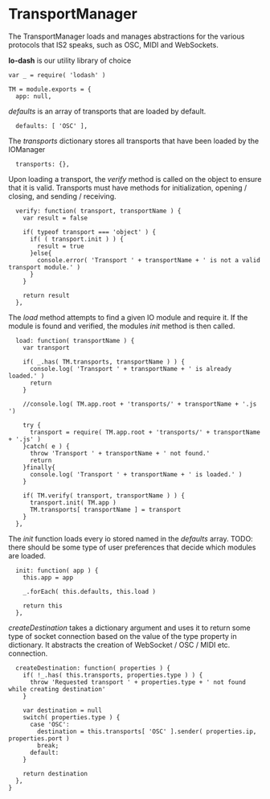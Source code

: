 TransportManager
================
The TransportManager loads and manages abstractions for the various protocols that IS2 speaks, such
as OSC, MIDI and WebSockets.

**lo-dash** is our utility library of choice

    var _ = require( 'lodash' )
		
    TM = module.exports = {
      app: null,

*defaults* is an array of transports that are loaded by default.

      defaults: [ 'OSC' ],

The *transports* dictionary stores all transports that have been loaded by the IOManager			

      transports: {},

Upon loading a transport, the *verify* method is called on the object to ensure that it is valid.
Transports must have methods for initialization, opening / closing, and sending / receiving.

      verify: function( transport, transportName ) {
        var result = false
        
        if( typeof transport === 'object' ) {
          if( ( transport.init ) ) {
            result = true
          }else{
            console.error( 'Transport ' + transportName + ' is not a valid transport module.' )
          }
        }
        
        return result
      },
      
The *load* method attempts to find a given IO module and require it. If the module is found and verified, the modules *init* method is then called.

      load: function( transportName ) {
        var transport
        
        if( _.has( TM.transports, transportName ) ) {
          console.log( 'Transport ' + transportName + ' is already loaded.' )
          return
        }
        
        //console.log( TM.app.root + 'transports/' + transportName + '.js ')
        
        try {
          transport = require( TM.app.root + 'transports/' + transportName + '.js' )
        }catch( e ) {
          throw 'Transport ' + transportName + ' not found.'
          return
        }finally{
          console.log( 'Transport ' + transportName + ' is loaded.' )
        }
        
        if( TM.verify( transport, transportName ) ) {
          transport.init( TM.app )
          TM.transports[ transportName ] = transport
        }
      },
      
The *init* function loads every io stored named in the *defaults* array. TODO: there should be some type of user preferences that decide which modules are loaded.

      init: function( app ) {
        this.app = app
        
        _.forEach( this.defaults, this.load )
        
        return this
      },
      
*createDestination* takes a dictionary argument and uses it to return some type of 
socket connection based on the value of the type property in dictionary. It abstracts the creation of
WebSocket / OSC / MIDI etc. connection.

      createDestination: function( properties ) {
        if( !_.has( this.transports, properties.type ) ) {
          throw 'Requested transport ' + properties.type + ' not found while creating destination'
        }
        
        var destination = null
        switch( properties.type ) {
          case 'OSC':
            destination = this.transports[ 'OSC' ].sender( properties.ip, properties.port )
            break;
          default:
        }
        
        return destination
      },
    }

